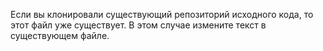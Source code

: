 Если вы клонировали существующий репозиторий исходного кода, то этот файл уже
существует. В этом случае измените текст в существующем файле.
